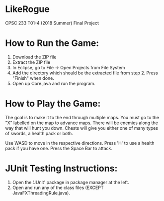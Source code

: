 # LikeRogue
CPSC 233 T01-4 (2018 Summer) Final Project

# How to Run the Game:
1. Download the ZIP file
2. Extract the ZIP file
3. In Eclipse, go to File -> Open Projects from File System
4. Add the directory which should be the extracted file from step 2. Press "Finish" when done.
5. Open up Core.java and run the program.

# How to Play the Game:
The goal is to make it to the end through multiple maps.
You must go to the "X" labelled on the map to advance maps.
There will be enemies along the way that will hunt you down.
Chests will give you either one of many types of swords, a health pack or both.

Use WASD to move in the respective directions.
Press 'H' to use a health pack if you have one.
Press the Space Bar to attack.

# JUnit Testing Instructions:
1. Open the 'JUnit' package in package manager at the left.
2. Open and run any of the class files (EXCEPT JavaFXThreadingRule.java).
